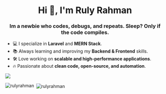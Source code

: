 <h1 align="center">Hi 👋, I'm Ruly Rahman</h1>
<h3 align="center">Im a newbie who codes, debugs, and repeats. Sleep? Only if the code compiles.</h3>

- 💻 I specialize in **Laravel** and **MERN Stack**.
- 📚 Always learning and improving my **Backend & Frontend** skills.
- 🛠️ Love working on **scalable and high-performance applications**.
- 🔥 Passionate about **clean code, open-source, and automation**.

![](https://github-profile-trophy.vercel.app/?username=rulyrahman&theme=onedark&no-frame=false&no-bg=true&margin-w=4)

<p><img align="left" src="https://github-readme-stats.vercel.app/api/top-langs?username=rulyrahman&show_icons=true&locale=en&layout=compact" alt="rulyrahman" /></p>

<p>&nbsp;<img align="center" src="https://github-readme-stats.vercel.app/api?username=rulyrahman&show_icons=true&locale=en" alt="rulyrahman" /></p>
